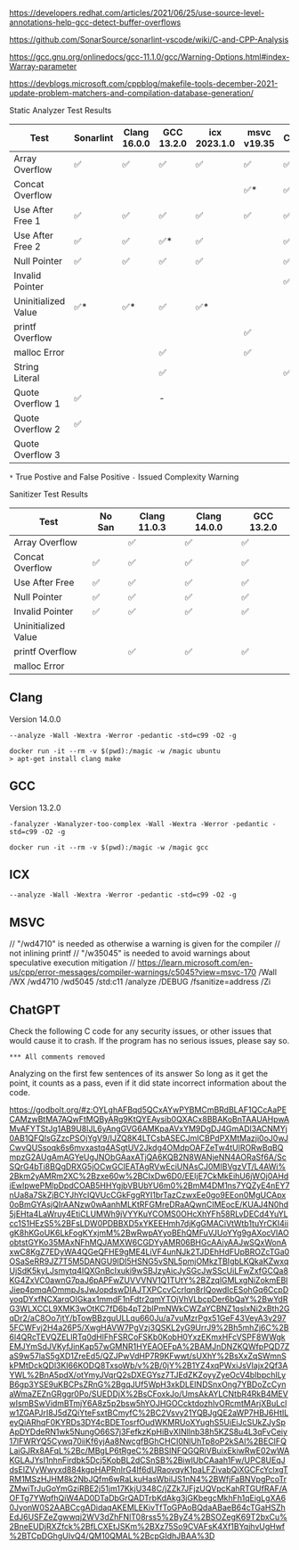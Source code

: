 https://developers.redhat.com/articles/2021/06/25/use-source-level-annotations-help-gcc-detect-buffer-overflows

https://github.com/SonarSource/sonarlint-vscode/wiki/C-and-CPP-Analysis

https://gcc.gnu.org/onlinedocs/gcc-11.1.0/gcc/Warning-Options.html#index-Warray-parameter

https://devblogs.microsoft.com/cppblog/makefile-tools-december-2021-update-problem-matchers-and-compilation-database-generation/

Static Analyzer Test Results

| Test                | Sonarlint | Clang 16.0.0 | GCC 13.2.0 | icx 2023.1.0 | msvc v19.35 | ChatGPT |
|---------------------|-----------|--------------|------------|--------------|-------------|---------|
| Array Overflow      | ✅        | ✅           | ✅         | ✅           | ✅          | ✅      |
| Concat Overflow     |           |              |            |              | ✅*         | ✅*     |
| Use After Free 1    | ✅        | ✅           | ✅         | ✅           | ✅          | ✅      |
| Use After Free 2    | ✅        | ✅           | ✅*        | ✅           |             | ✅      |
| Null Pointer        | ✅        | ✅           | ✅         | ✅           |             | ✅*     |
| Invalid Pointer     |           |              |            |              |             | ✅*     |
| Uninitialized Value | ✅*       | ✅*          | ✅         | ✅*          |             |         |
| printf Overflow     |           |              |            |              | ✅          |         |
| malloc Error        |           |              | ✅         |              | ✅          |         |
| String Literal      |           |              | ✅         |              |             | ✅*     |
| Quote Overflow 1    | ✅        |              | -          |              |             |         |
| Quote Overflow 2    | ✅        |              |            |              |             |         |
| Quote Overflow 3    |           |              |            |              |             |         |

`*` True Postive and False Positive
`-` Issued Complexity Warning

Sanitizer Test Results

| Test                | No San | Clang 11.0.3 | Clang 14.0.0 | GCC 13.2.0 |
|---------------------|--------|--------------|--------------|------------|
| Array Overflow      |        | ✅           | ✅           | ✅         |
| Concat Overflow     | ✅     | ✅           | ✅           | ✅         |
| Use After Free      | ✅     | ✅           | ✅           | ✅         |
| Null Pointer        | ✅     | ✅           | ✅           | ✅         |
| Invalid Pointer     | ✅     | ✅           | ✅           | ✅         |
| Uninitialized Value |        |              |              |            |
| printf Overflow     |        | ✅           | ✅           | ✅         |
| malloc Error        |        |              |              |            |

## Clang

Version 14.0.0

    --analyze -Wall -Wextra -Werror -pedantic -std=c99 -O2 -g

```
docker run -it --rm -v $(pwd):/magic -w /magic ubuntu
> apt-get install clang make
```

## GCC

Version 13.2.0

    -fanalyzer -Wanalyzer-too-complex -Wall -Wextra -Werror -pedantic -std=c99 -O2 -g

```
docker run -it --rm -v $(pwd):/magic -w /magic gcc
```

## ICX

    --analyze -Wall -Wextra -Werror -pedantic -std=c99 -O2 -g

## MSVC

// "/wd4710" is needed as otherwise a warning is given for the compiler
// not inlining printf
// "/w35045" is needed to avoid warnings about speculative execution mitigation
// https://learn.microsoft.com/en-us/cpp/error-messages/compiler-warnings/c5045?view=msvc-170
/Wall /WX /wd4710 /wd5045 /std:c11 /analyze /DEBUG /fsanitize=address /Zi

## ChatGPT

Check the following C code for any security issues, or other issues that would cause it to crash.
If the program has no serious issues, please say so.

```
*** All comments removed
```

Analyzing on the first few sentences of its answer
So long as it get the point, it counts as a pass, even if it
did state incorrect information about the code.

https://godbolt.org/#z:OYLghAFBqd5QCxAYwPYBMCmBRdBLAF1QCcAaPECAMzwBtMA7AQwFtMQByARg9KtQYEAysib0QXACx8BBAKoBnTAAUAHpwAMvAFYTStJg1AB9U8lJL6yAngGVG6AMKpaAVxYM9DgDJ4GmADl3ACNMYj0AB1QFQlsGZzcPSOjYgV9/IJZQ8K4LTCsbASECJmICBPdPXMtMazji0oJ0wJCwvQUSsoqk6s6mvxastq4ASgtUV2Jkdg4OMdpOAFZeTw4tUlRORwBqBQmpzG2AUgAmAGYeUgJNObGAaxATjQA6KQB2N8WANjeNN4AORaSf6A/ScSQrG4bTi8BQgDRXG5jOCwGCIEATAgRVwEciUNAsCJ0MIBVgzVT/L4AWi%2Bkm2yAMRm2XC%2Bzxe60w%2BCIxDw6D0/EEIjE7CkMkEihU6jWOj0AHdiEwIpwePMlpDpdCOAB5HHYgjbVBUbYU6m0%2BmM4DM1ns7YQZyE4nEY7nUa8a7SkZjBCYJhYcIQVUcCGkFggRYI1brTazCzwxEe0go9EEon0MgUCApx0oBmGYAsjQIrAANzw0wAanhMLKtRFGMreDRaAQwnCIMEocE/KUAJ4N0hd5jEHta4LaWruy4EtiCLUMWh9jVYYKuYCOMS0OHcXhYFh58RLvDECd4YuYLcc1S1HEzS5%2BFsLDW0PDBBXD5xYKEEHmh7djKgGMACiVtWtb1tuYrCKI4iigK8hKGoUK6LkFogKYxjmM%2BwRwpAYyoBEhQMFuVJUoYYg9gAXocVIAOobtstGYKo35MAxNFhMQJAMXW6CGDYyAMR06BHGcAAiyAAJwSQxWonAxwC8KgZ7EDyWA4QGeQFHE9gME4LiVF4unNJk2TJDEhHdFUpBROZcTGa0OSaSeRR9JZ7T5M5DANGU9lDI5HSNG5vSNL5pmjOMkzTBIgbLKQkaKZwxqUjSdK5kyLJsmytq4IQXGnBcIxuki9wSBJzyAicJySGcJwSScUiLFwZxfGCQa8KG4ZxVC0awnG7paJ6pAPFwZUVVVNV1Q1TUtY%2BZzqlGMLxgNiZokmEBIJiep4pmqAOmmpJsJwJopdswDIAJTXPCcvCcrlqn8rIQowdIcESohGq6CcpDyoqDYxfNCXarqOIGkax1mmdF1nFdtr2qmYTOjVhVLbcpDer6bQaY%2BwYdRG3WLXCCL9XMK3wOtKC7fD6b4pT2bIPmNWkCWZaYCBNZ1qslxNi2xBth2GqDr2/aC8Oo7jtY/bTowBBzguULLqu660Ju/a7vuMzrPgx51GeF43VeyA3v2975FCWFvj2H4a26P5/XwgHAVW7PgVzj3QSKL2yG9UrrJ9%2Bh5mhZj6C%2B6l4QRcTEVQZELlRTq0dHlFhFSRCoFSKb0KobH0YxzEKmxHFcVSPF8WWgkEMJYmSdJVKyfJinKap57wGMNR1HYEAOEFpA%2BAMJnDNZKQWfpPQD7ZaS9w57laS5gXD1ZreEd5/QZJPwVdHP7R9KFwwt/sUXhY%2BsXxZqSWmnSkPMtDckQDl3KI66KODQ8TxsoWb/v%2B/0jY%2B1YZ4xqPWxiJsVIajx2Qf3AYWL%2BnA5pdX/otYmyJVqrQ2sDXEGYsz7TJEdZKZoyyZyeOcV4bIbpchILyB6gp3YSE9uKBCPsZRnG%2BgqJUf5WpH3xkDLEINDSnxOng7YBDoZcCynaWmaZEZnGRggr0Po/SUEDDjX%2BsCFoxkJo/UmsAkAYLCNtbR4RkB4MEVwIsmBSwVidmBTmjY6A8z5p2bsw5hYOJHGOCcktdozhlvORcmtMArjXBuLclw1ZGAPJrI8J5dZQiYteFsxtBCmyfC%2BC2Vsvy21YQBJgQE2aWP7HBJ6HtILeyQiARhqF0KYRDs3DY4cBDETosrfOudWKMRUoXYughS5UiEiJcSUkZJySpApDYDdeRN1wk5NungO66S7j3FefkzKpHiBvXINllnb38h5KZS8u4L3qFvCeiy17lFWRYQ5Cywq70iiKf6yjAa8NwcgfBGhCHCI0NlUhTp8oP2kSAl%2BECIFQLaiGJRx8AFqL%2Bc/MBgLP6tRgeC%2BBSINFQGQRiVBuixEkiwRwE02wWAKGLAJYsI1nhnFirdbk5Dcj5KobBL2dCSnSB%2BiwlUbCAaah1Fw/UPC8UEqJdsElZVyWwyxd884kgpHAPRnIrG4If6dURaovqyK1paLFZivabQiXGCFcYclxgTRM1MSzHJHM8k2NbJQfm6wRaLkuHasWbiIJS1nN4%2BWfjFaBNVpgPcoTrZMwiTrJuGoYmGziRBE2j51jm17KkjU348C/jZZk7JFjzUQVpcKahRTGUfRAF/AOFTg7YWqfhQiW4AD0DTaDbGrQADTrbKdAkg3jGKbegcMkhFh1qEigLgXA60JyonW0S2AABCcgADidaqAKEMLEKivTfToGPAoBQdaABaeB64cTGaHSZhEdJ6USFZeZgwwqj2WV3dZhFNlT08rss5%2ByZ4%2BSOZegK69T2bxCu%2BneEUDjRXZfck%2BfLCXEtJSKm%2BXz75So9CVAFsK4Xf1BYqjhvUgHwf%2BTCpDGhgUIvQ4/QM10QMAL%2BcpGIdhJBAA%3D